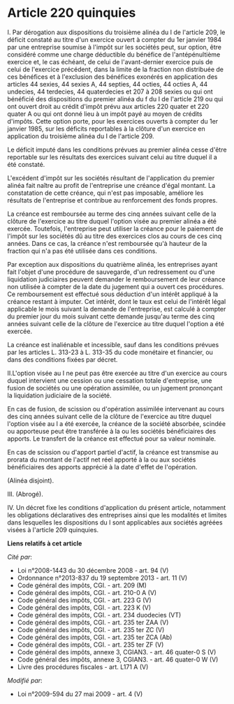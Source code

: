 # Article 220 quinquies

I. Par dérogation aux dispositions du troisième alinéa du I de l'article 209, le déficit constaté au titre d'un exercice
ouvert à compter du 1er janvier 1984 par une entreprise soumise à l'impôt sur les sociétés peut, sur option, être considéré
comme une charge déductible du bénéfice de l'antépénultième exercice et, le cas échéant, de celui de l'avant-dernier exercice
puis de celui de l'exercice précédent, dans la limite de la fraction non distribuée de ces bénéfices et à l'exclusion des
bénéfices exonérés en application des articles 44 sexies, 44 sexies A, 44 septies, 44 octies, 44 octies A, 44 undecies, 44
terdecies, 44 quaterdecies et 207 à 208 sexies ou qui ont bénéficié des dispositions du premier alinéa du f du I de l'article
219 ou qui ont ouvert droit au crédit d'impôt prévu aux articles 220 quater et 220 quater A ou qui ont donné lieu à un impôt
payé au moyen de crédits d'impôts. Cette option porte, pour les exercices ouverts à compter du 1er janvier 1985, sur les
déficits reportables à la clôture d'un exercice en application du troisième alinéa du I de l'article 209. 

Le déficit imputé dans les conditions prévues au premier alinéa cesse d'être reportable sur les résultats des exercices
suivant celui au titre duquel il a été constaté.

L'excédent d'impôt sur les sociétés résultant de l'application du premier alinéa fait naître au profit de l'entreprise une
créance d'égal montant. La constatation de cette créance, qui n'est pas imposable, améliore les résultats de l'entreprise et
contribue au renforcement des fonds propres. 

La créance est remboursée au terme des cinq années suivant celle de la clôture de l'exercice au titre duquel l'option visée
au premier alinéa a été exercée. Toutefois, l'entreprise peut utiliser la créance pour le paiement de l'impôt sur les
sociétés dû au titre des exercices clos au cours de ces cinq années. Dans ce cas, la créance n'est remboursée qu'à hauteur de
la fraction qui n'a pas été utilisée dans ces conditions. 

Par exception aux dispositions du quatrième alinéa, les entreprises ayant fait l'objet d'une procédure de sauvegarde, d'un
redressement ou d'une liquidation judiciaires peuvent demander le remboursement de leur créance non utilisée à compter de la
date du jugement qui a ouvert ces procédures. Ce remboursement est effectué sous déduction d'un intérêt appliqué à la créance
restant à imputer. Cet intérêt, dont le taux est celui de l'intérêt légal applicable le mois suivant la demande de
l'entreprise, est calculé à compter du premier jour du mois suivant cette demande jusqu'au terme des cinq années suivant
celle de la clôture de l'exercice au titre duquel l'option a été exercée. 

La créance est inaliénable et incessible, sauf dans les conditions prévues par les articles L. 313-23 à L. 313-35 du code
monétaire et financier, ou dans des conditions fixées par décret. 

II.L'option visée au I ne peut pas être exercée au titre d'un exercice au cours duquel intervient une cession ou une
cessation totale d'entreprise, une fusion de sociétés ou une opération assimilée, ou un jugement prononçant la liquidation
judiciaire de la société. 

En cas de fusion, de scission ou d'opération assimilée intervenant au cours des cinq années suivant celle de la clôture de
l'exercice au titre duquel l'option visée au I a été exercée, la créance de la société absorbée, scindée ou apporteuse peut
être transférée à la ou les sociétés bénéficiaires des apports. Le transfert de la créance est effectué pour sa valeur
nominale. 

En cas de scission ou d'apport partiel d'actif, la créance est transmise au prorata du montant de l'actif net réel apporté à
la ou aux sociétés bénéficiaires des apports apprécié à la date d'effet de l'opération. 

(Alinéa disjoint). 

III. (Abrogé). 

IV. Un décret fixe les conditions d'application du présent article, notamment les obligations déclaratives des entreprises
ainsi que les modalités et limites dans lesquelles les dispositions du I sont applicables aux sociétés agréées visées à
l'article 209 quinquies.

**Liens relatifs à cet article**

_Cité par_:

  - Loi n°2008-1443 du 30 décembre 2008 - art. 94 (V)
  - Ordonnance n°2013-837 du 19 septembre 2013 - art. 11 (V)
  - Code général des impôts, CGI. - art. 209 (M)
  - Code général des impôts, CGI. - art. 210-0 A (V)
  - Code général des impôts, CGI. - art. 223 G (V)
  - Code général des impôts, CGI. - art. 223 K (V)
  - Code général des impôts, CGI. - art. 234 duodecies (VT)
  - Code général des impôts, CGI. - art. 235 ter ZAA (V)
  - Code général des impôts, CGI. - art. 235 ter ZC (V)
  - Code général des impôts, CGI. - art. 235 ter ZCA (Ab)
  - Code général des impôts, CGI. - art. 235 ter ZF (V)
  - Code général des impôts, annexe 3, CGIAN3. - art. 46 quater-0 S (V)
  - Code général des impôts, annexe 3, CGIAN3. - art. 46 quater-0 W (V)
  - Livre des procédures fiscales - art. L171 A (V)

_Modifié par_:

  - Loi n°2009-594 du 27 mai 2009 - art. 4 (V)
